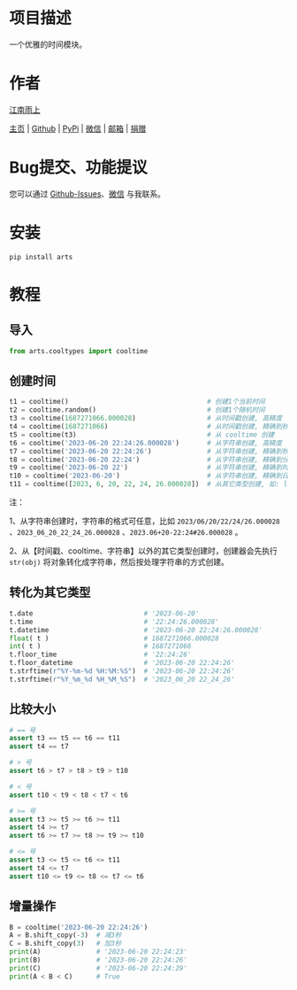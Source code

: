 # 项目描述

一个优雅的时间模块。

# 作者

[江南雨上](mailto:lcctoor@outlook.com)

[主页](https://lcctoor.github.io/arts/) \| [Github](https://github.com/lcctoor) \| [PyPi](https://pypi.org/user/lcctoor) \| [微信](https://lcctoor.github.io/arts/arts/ip_static/WeChatQRC.jpg) \| [邮箱](mailto:lcctoor@outlook.com) \| [捐赠](https://lcctoor.github.io/arts/arts/ip_static/DonationQRC-0rmb.jpg)

# Bug提交、功能提议

您可以通过 [Github-Issues](https://github.com/lcctoor/arts/issues)、[微信](https://lcctoor.github.io/arts/arts/ip_static/WeChatQRC.jpg) 与我联系。

# 安装

```
pip install arts
```

# 教程

## 导入

```python
from arts.cooltypes import cooltime
```

## 创建时间

```python
t1 = cooltime()                                   # 创建1个当前时间
t2 = cooltime.random()                            # 创建1个随机时间
t3 = cooltime(1687271066.000028)                  # 从时间戳创建, 高精度
t4 = cooltime(1687271066)                         # 从时间戳创建, 精确到秒
t5 = cooltime(t3)                                 # 从 cooltime 创建
t6 = cooltime('2023-06-20 22:24:26.000028')       # 从字符串创建, 高精度
t7 = cooltime('2023-06-20 22:24:26')              # 从字符串创建, 精确到秒
t8 = cooltime('2023-06-20 22:24')                 # 从字符串创建, 精确到分
t9 = cooltime('2023-06-20 22')                    # 从字符串创建, 精确到时
t10 = cooltime('2023-06-20')                      # 从字符串创建, 精确到日
t11 = cooltime([2023, 6, 20, 22, 24, 26.000028])  # 从其它类型创建, 如: list、tuple、datetime、time.localtime ……
```

注：

1、从字符串创建时，字符串的格式可任意，比如 `2023/06/20/22/24/26.000028` 、`2023_06_20_22_24_26.000028` 、`2023.06+20-22:24#26.000028` 。

2、从【时间戳、cooltime、字符串】以外的其它类型创建时，创建器会先执行 `str(obj)` 将对象转化成字符串，然后按处理字符串的方式创建。

## 转化为其它类型

```python
t.date                            # '2023-06-20'
t.time                            # '22:24:26.000028'
t.datetime                        # '2023-06-20 22:24:26.000028'
float( t )                        # 1687271066.000028
int( t )                          # 1687271066
t.floor_time                      # '22:24:26'
t.floor_datetime                  # '2023-06-20 22:24:26'
t.strftime(r"%Y-%m-%d %H:%M:%S")  # '2023-06-20 22:24:26'
t.strftime(r"%Y_%m_%d %H_%M_%S")  # '2023_06_20 22_24_26'
```

## 比较大小

```python
# == 号
assert t3 == t5 == t6 == t11
assert t4 == t7

# > 号
assert t6 > t7 > t8 > t9 > t10

# < 号
assert t10 < t9 < t8 < t7 < t6

# >= 号
assert t3 >= t5 >= t6 >= t11
assert t4 >= t7
assert t6 >= t7 >= t8 >= t9 >= t10

# <= 号
assert t3 <= t5 <= t6 <= t11
assert t4 <= t7
assert t10 <= t9 <= t8 <= t7 <= t6
```

## 增量操作

```python
B = cooltime('2023-06-20 22:24:26')
A = B.shift_copy(-3)  # 减3秒
C = B.shift_copy(3)   # 加3秒
print(A)              # '2023-06-20 22:24:23'
print(B)              # '2023-06-20 22:24:26'
print(C)              # '2023-06-20 22:24:29'
print(A < B < C)      # True
```

